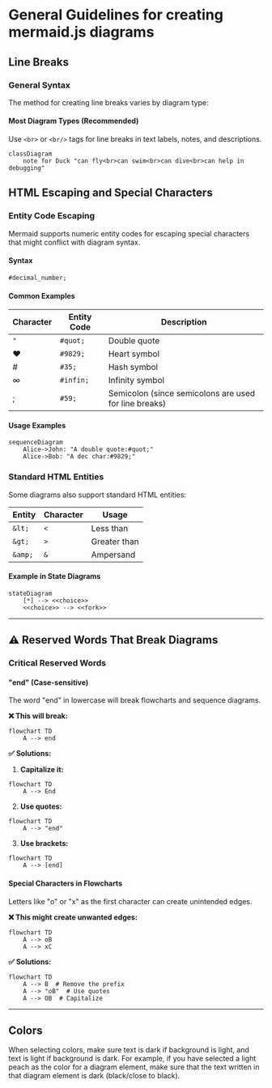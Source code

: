 # General Guidelines for creating mermaid.js diagrams

## Line Breaks

### General Syntax

The method for creating line breaks varies by diagram type:

#### Most Diagram Types (Recommended)
Use `<br>` or `<br/>` tags for line breaks in text labels, notes, and descriptions.

```mermaid
classDiagram
    note for Duck "can fly<br>can swim<br>can dive<br>can help in debugging"
```

## HTML Escaping and Special Characters

### Entity Code Escaping

Mermaid supports numeric entity codes for escaping special characters that might conflict with diagram syntax.

#### Syntax
```
#decimal_number;
```

#### Common Examples
| Character | Entity Code | Description |
|-----------|-------------|-------------|
| `"` | `#quot;` | Double quote |
| ♥ | `#9829;` | Heart symbol |
| # | `#35;` | Hash symbol |
| ∞ | `#infin;` | Infinity symbol |
| ; | `#59;` | Semicolon (since semicolons are used for line breaks) |

#### Usage Examples
```mermaid
sequenceDiagram
    Alice->John: "A double quote:#quot;"
    Alice->Bob: "A dec char:#9829;"
```

### Standard HTML Entities

Some diagrams also support standard HTML entities:

| Entity | Character | Usage |
|--------|-----------|-------|
| `&lt;` | `<` | Less than |
| `&gt;` | `>` | Greater than |
| `&amp;` | `&` | Ampersand |

#### Example in State Diagrams
```mermaid
stateDiagram
    [*] --> <<choice>>
    <<choice>> --> <<fork>>
```

---

## ⚠️ Reserved Words That Break Diagrams

### Critical Reserved Words

#### "end" (Case-sensitive)
The word "end" in lowercase will break flowcharts and sequence diagrams.

**❌ This will break:**
```mermaid
flowchart TD
    A --> end
```

**✅ Solutions:**
1. **Capitalize it:**
```mermaid
flowchart TD
    A --> End
```

2. **Use quotes:**
```mermaid
flowchart TD
    A --> "end"
```

3. **Use brackets:**
```mermaid
flowchart TD
    A --> [end]
```

#### Special Characters in Flowcharts
Letters like "o" or "x" as the first character can create unintended edges.

**❌ This might create unwanted edges:**
```mermaid
flowchart TD
    A --> oB
    A --> xC
```

**✅ Solutions:**
```mermaid
flowchart TD
    A --> B  # Remove the prefix
    A --> "oB"  # Use quotes
    A --> OB  # Capitalize
```

---

## Colors

When selecting colors, make sure text is dark if background is light, and text is light if background is dark. For example, if you have selected a light peach as the color for a diagram element, make sure that the text written in that diagram element is dark (black/close to black).